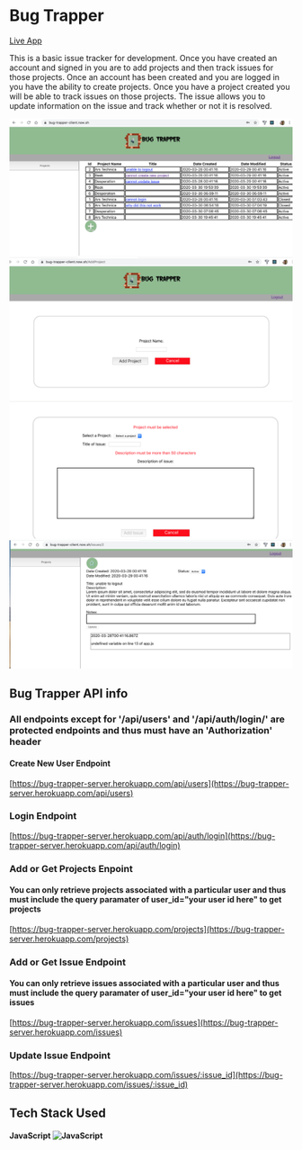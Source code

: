 # Bug Trapper

[Live App](https://bug-trapper-client.now.sh/)

This is a basic issue tracker for development.  Once you have created an account and signed in you are to add projects and then track issues for those projects.
Once an account has been created and you are logged in you have the ability to create projects. Once you have a project created you will be able to track issues on those projects. The issue allows you to update information on the issue and track whether or not it is resolved.


![Home Screen](/screenshots/home.png)
![Create Project Screen](/screenshots/addProject.png)
![Create Issue Screen](/screenshots/addIssue.png)
![Issue Screen](/screenshots/issue.png)

## Bug Trapper API info

### All endpoints except for '/api/users' and '/api/auth/login/' are protected endpoints and thus must have an 'Authorization' header

#### Create New User Endpoint

[https://bug-trapper-server.herokuapp.com/api/users](https://bug-trapper-server.herokuapp.com/api/users)

### Login Endpoint

[https://bug-trapper-server.herokuapp.com/api/auth/login](https://bug-trapper-server.herokuapp.com/api/auth/login)

### Add or Get Projects Enpoint

#### You can only retrieve projects associated with a particular user and thus must include the query paramater of user_id="your user id here" to get projects

[https://bug-trapper-server.herokuapp.com/projects](https://bug-trapper-server.herokuapp.com/projects)



### Add or Get Issue Endpoint

#### You can only retrieve issues associated with a particular user and thus must include the query paramater of user_id="your user id here" to get issues

[https://bug-trapper-server.herokuapp.com/issues](https://bug-trapper-server.herokuapp.com/issues)

### Update Issue Endpoint 

[https://bug-trapper-server.herokuapp.com/issues/:issue_id](https://bug-trapper-server.herokuapp.com/issues/:issue_id)


## Tech Stack Used

#### JavaScript ![JavaScript](https://www.google.com/search?q=javascript+logo&sxsrf=ALeKk01QTmnSUKcKeVcZae8MFC_5PLoNfA:1585607354497&tbm=isch&source=iu&ictx=1&fir=hDOuE3Uh0EiOSM%253A%252CVbcxYzsOQ-AdOM%252C_&vet=1&usg=AI4_-kQ0tyMMEok3vHCmE2U8ufOyJSjwVg&sa=X&ved=2ahUKEwjQsvjYn8PoAhUCbs0KHfS8CckQ9QEwAHoECAcQLg#imgrc=hDOuE3Uh0EiOSM:)
